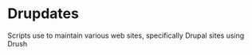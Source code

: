 Drupdates
===========
Scripts use to maintain various web sites, specifically Drupal sites using Drush